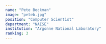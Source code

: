 ```yaml
---
name: "Pete Beckman"
image: "peteb.jpg"
position: "Computer Scientist"
department: "NAISE"
institution: "Argonne National Laboratory"
ranking: 3
---
```

